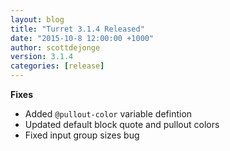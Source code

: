```yaml
---
layout: blog
title: "Turret 3.1.4 Released"
date: "2015-10-8 12:00:00 +1000"
author: scottdejonge
version: 3.1.4
categories: [release]
---
```


**Fixes**

* Added `@pullout-color` variable defintion
* Updated default block quote and pullout colors
* Fixed input group sizes bug